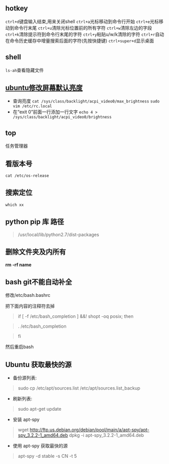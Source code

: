 ## hotkey
`ctrl+d`键盘输入结束,用来关闭shell
`ctrl+a`光标移动到命令行开始
`ctrl+e`光标移动到命令行末尾
`ctrl+u`清除光标位置前的所有字符
`ctrl+w`清除左边的字段
`ctrl+k`清除提示符到命令行末尾的字符
`ctrl+y`粘贴u/w/k清除的字符
`ctrl+r`自动在命令历史缓存中增量搜索后面的字符(先按快捷键)
`ctrl+super+d`显示桌面

## shell
`ls-ah`查看隐藏文件

## [ubuntu修改屏幕默认亮度](http://blog.csdn.net/hustrains/article/details/8469633)
- 查询亮度
`cat /sys/class/backlight/acpi_video0/max_brightness`
`sudo vim /etc/rc.local`
- 在“exit 0”前面一行添加一行文字
`echo 4 > /sys/class/backlight/acpi_video0/brightness`

## top
任务管理器

## 看版本号
`cat /etc/os-release` 

## 搜索定位
`which xx`

## python pip 库 路径
> /usr/local/lib/python2.7/dist-packages

## 删除文件夹及内所有
**rm -rf name**

## bash git不能自动补全
修改/etc/bash.bashrc

把下面内容的注释符去掉
>if [ -f /etc/bash_completion ] &&! shopt -oq posix; then

>    . /etc/bash_completion

>fi

然后重启bash

## Ubuntu 获取最快的源
- 备份源列表:

> sudo cp /etc/apt/sources.list /etc/apt/sources.list_backup

- 刷新列表:

> sudo apt-get update

- 安装 apt-spy

> wget http://ftp.us.debian.org/debian/pool/main/a/apt-spy/apt-spy_3.2.2-1_amd64.deb
> dpkg -i apt-spy_3.2.2-1_amd64.deb

- 使用 apt-spy 获取最快的源

> apt-spy -d stable -s CN -t 5
